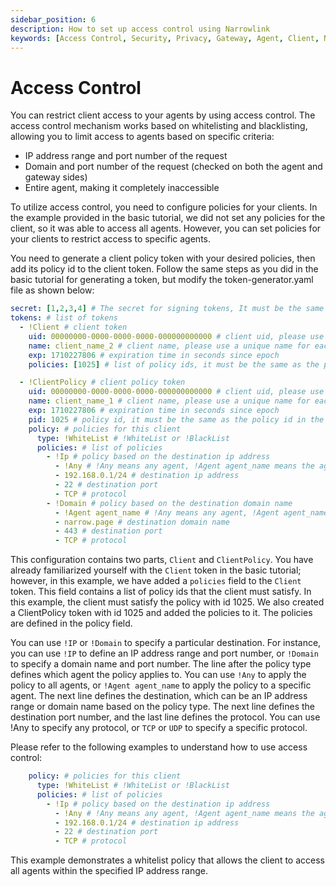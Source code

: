 ```yaml
---
sidebar_position: 6
description: How to set up access control using Narrowlink
keywords: [Access Control, Security, Privacy, Gateway, Agent, Client, Narrowlink, Narrow, Link, Networking, Internet, Security, Privacy, Open Source, Tutorial, How-to, Guide, Nat, Firewall, Proxy, Reverse Proxy, Tunnel,Nat, Firewall, Proxy, Reverse Proxy, Tunnel, Zero-trust, Remote-access, Remote-work, Remote-connection]
---
```


# Access Control

You can restrict client access to your agents by using access control. The access control mechanism works based on whitelisting and blacklisting, allowing you to limit access to agents based on specific criteria:

- IP address range and port number of the request
- Domain and port number of the request (checked on both the agent and gateway sides)
- Entire agent, making it completely inaccessible

To utilize access control, you need to configure policies for your clients. In the example provided in the basic tutorial, we did not set any policies for the client, so it was able to access all agents. However, you can set policies for your clients to restrict access to specific agents.

You need to generate a client policy token with your desired policies, then add its policy id to the client token. Follow the same steps as you did in the basic tutorial for generating a token, but modify the token-generator.yaml file as shown below:

```yaml
secret: [1,2,3,4] # The secret for signing tokens, It must be the same as the gateway token secret, it is as byte array
tokens: # list of tokens
  - !Client # client token
    uid: 00000000-0000-0000-0000-000000000000 # client uid, please use a unique uid for each user
    name: client_name_2 # client name, please use a unique name for each client
    exp: 1710227806 # expiration time in seconds since epoch
    policies: [1025] # list of policy ids, it must be the same as the policy id in the client policy token and between 1025 and 65535, all the policies must be satisfied

  - !ClientPolicy # client policy token
    uid: 00000000-0000-0000-0000-000000000000 # client uid, please use a unique uid for each user
    name: client_name_1 # client name, please use a unique name for each client
    exp: 1710227806 # expiration time in seconds since epoch
    pid: 1025 # policy id, it must be the same as the policy id in the client token and between 1025 and 65535
    policy: # policies for this client
      type: !WhiteList # !WhiteList or !BlackList
      policies: # list of policies
        - !Ip # policy based on the destination ip address
          - !Any # !Any means any agent, !Agent agent_name means the agent with the name agent_name
          - 192.168.0.1/24 # destination ip address
          - 22 # destination port
          - TCP # protocol
        - !Domain # policy based on the destination domain name
          - !Agent agent_name # !Any means any agent, !Agent agent_name means the agent with the name agent_name
          - narrow.page # destination domain name
          - 443 # destination port
          - TCP # protocol
```

This configuration contains two parts, `Client` and `ClientPolicy`. You have already familiarized yourself with the `Client` token in the basic tutorial; however, in this example, we have added a `policies` field to the `Client` token. This field contains a list of policy ids that the client must satisfy. In this example, the client must satisfy the policy with id 1025. We also created a ClientPolicy token with id 1025 and added the policies to it. The policies are defined in the policy field.

You can use `!IP` or `!Domain` to specify a particular destination. For instance, you can use `!IP` to define an IP address range and port number, or `!Domain` to specify a domain name and port number. The line after the policy type defines which agent the policy applies to. You can use `!Any` to apply the policy to all agents, or `!Agent agent_name` to apply the policy to a specific agent. The next line defines the destination, which can be an IP address range or domain name based on the policy type. The next line defines the destination port number, and the last line defines the protocol. You can use !Any to specify any protocol, or `TCP` or `UDP` to specify a specific protocol.

Please refer to the following examples to understand how to use access control:

```yaml
    policy: # policies for this client
      type: !WhiteList # !WhiteList or !BlackList
      policies: # list of policies
        - !Ip # policy based on the destination ip address
          - !Any # !Any means any agent, !Agent agent_name means the agent with the name agent_name
          - 192.168.0.1/24 # destination ip address
          - 22 # destination port
          - TCP # protocol
```

This example demonstrates a whitelist policy that allows the client to access all agents within the specified IP address range.
